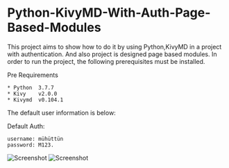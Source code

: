 # Python-KivyMD-With-Auth-Page-Based-Modules

This project aims to show how to do it by using Python,KivyMD in a project with authentication. And also project is designed page based modules.
In order to run the project, the following prerequisites must be installed.

Pre Requirements

    * Python  3.7.7
    * Kivy    v2.0.0
    * Kivymd  v0.104.1

The default user information is below:

Default Auth:

    username: mühüttün
    password: M123.  

![Screenshot](https://user-images.githubusercontent.com/42136540/114320756-2364cf00-9b20-11eb-9449-7af961b5f991.png)
![Screenshot](https://user-images.githubusercontent.com/42136540/114320864-baca2200-9b20-11eb-9bff-d71a4fe9a72b.png)
